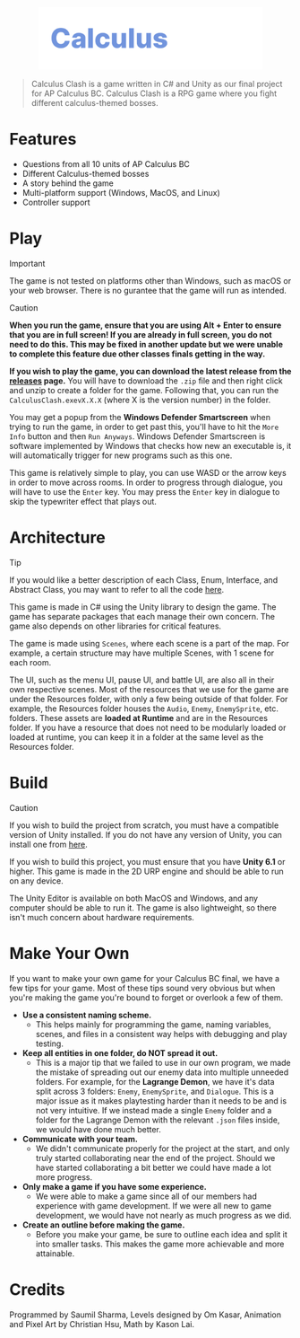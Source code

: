 <p align="center">
    <img src="docs/images/CalculusClashLogo.png" width="400px" alt="Calculus Clash Logo">
</p>

> Calculus Clash is a game written in C# and Unity as our final project for AP Calculus BC. Calculus Clash is a RPG game where you fight different calculus-themed bosses.

# Features
- Questions from all 10 units of AP Calculus BC
- Different Calculus-themed bosses
- A story behind the game
- Multi-platform support (Windows, MacOS, and Linux)
- Controller support

# Play
> [!IMPORTANT]
> The game is not tested on platforms other than Windows, such as macOS or your web browser. There is no gurantee that the game will run as intended.

> [!CAUTION]
> **When you run the game, ensure that you are using Alt + Enter to ensure that you are in full screen! If you are already in full screen, you do not need to do this. This may be fixed in another update but we were unable to complete this feature due other classes finals getting in the way.**

**If you wish to play the game, you can download the latest release from the [releases](https://github.com/Morioucho/CalculusClashV2/releases) page.** You will have to download the `.zip` file and then right click and unzip to create a folder for the game. Following that, you can run the `CalculusClash.exevX.X.X` (where X is the version number) in the folder. 

You may get a popup from the **Windows Defender Smartscreen** when trying to run the game, in order to get past this, you'll have to hit the `More Info` button and then `Run Anyways`. Windows Defender Smartscreen is software implemented by Windows that checks how new an executable is, it will automatically trigger for new programs such as this one.

This game is relatively simple to play, you can use WASD or the arrow keys in order to move across rooms. In order to progress through dialogue, you will have to use the `Enter` key. You may press the `Enter` key in dialogue to skip the typewriter effect that plays out.

# Architecture
> [!TIP]
> If you would like a better description of each Class, Enum, Interface, and Abstract Class, you may want to refer to all the code [here](https://github.com/Morioucho/CalculusClashV2/tree/main/Assets/Scripts).

This game is made in C# using the Unity library to design the game. The game has separate packages that each manage their own concern. The game also depends on other libraries for critical features.

The game is made using `Scenes`, where each scene is a part of the map. For example, a certain structure may have multiple Scenes, with 1 scene for each room.

The UI, such as the menu UI, pause UI, and battle UI, are also all in their own respective scenes. Most of the resources that we use for the game are under the Resources folder, with only a few being outside of that folder. For example, the Resources folder houses the `Audio`, `Enemy`, `EnemySprite`, etc. folders. These assets are **loaded at Runtime** and are in the Resources folder. If you have a resource that does not need to be modularly loaded or loaded at runtime, you can keep it in a folder at the same level as the Resources folder.

# Build
> [!CAUTION]
> If you wish to build the project from scratch, you must have a compatible version of Unity installed. If you do not have any version of Unity, you can install one from [here](https://unity.com/download).

If you wish to build this project, you must ensure that you have **Unity 6.1** or higher. This game is made in the 2D URP engine and should be able to run on any device.

The Unity Editor is available on both MacOS and Windows, and any computer should be able to run it. The game is also lightweight, so there isn't much concern about hardware requirements.

# Make Your Own
If you want to make your own game for your Calculus BC final, we have a few tips for your game. Most of these tips sound very obvious but when you're making the game you're bound to forget or overlook a few of them.

- **Use a consistent naming scheme.**
  - This helps mainly for programming the game, naming variables, scenes, and files in a consistent way helps with debugging and play testing.
- **Keep all entities in one folder, do NOT spread it out.**
  - This is a major tip that we failed to use in our own program, we made the mistake of spreading out our enemy data into multiple unneeded folders. For example, for the **Lagrange Demon**, we have it's data split across 3 folders: `Enemy`, `EnemySprite`, and `Dialogue`. This is a major issue as it makes playtesting harder than it needs to be and is not very intuitive. If we instead made a single `Enemy` folder and a folder for the Lagrange Demon with the relevant `.json` files inside, we would have done much better. 
- **Communicate with your team.**
  - We didn't communicate properly for the project at the start, and only truly started collaborating near the end of the project. Should we have started collaborating a bit better we could have made a lot more progress.
- **Only make a game if you have some experience.**
  - We were able to make a game since all of our members had experience with game development. If we were all new to game development, we would have not nearly as much progress as we did.
- **Create an outline before making the game.**
  - Before you make your game, be sure to outline each idea and split it into smaller tasks. This makes the game more achievable and more attainable.

# Credits
Programmed by Saumil Sharma, Levels designed by Om Kasar, Animation and Pixel Art by Christian Hsu, Math by Kason Lai.
